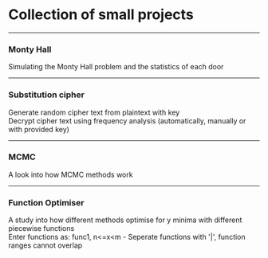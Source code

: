 # Collection of small projects
---
### Monty Hall
Simulating the Monty Hall problem and the statistics of each door
  
---
### Substitution cipher
Generate random cipher text from plaintext with key  
Decrypt cipher text using frequency analysis (automatically, manually or with provided key)
  
---
### MCMC
A look into how MCMC methods work  
  
---
### Function Optimiser
A study into how different methods optimise for y minima with different piecewise functions  
Enter functions as: func1, n<=x<m   - Seperate functions with '|', function ranges cannot overlap  
  
